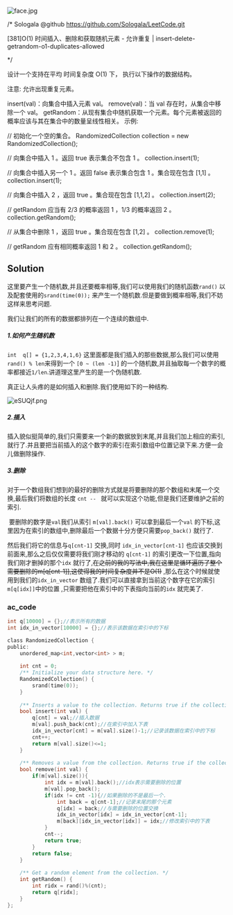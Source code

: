 ![face.jpg](https://pic.leetcode-cn.com/5f44c38cfca16ba4f3886e1c9e298c5ab18a215dc25e965ec357a430e783b3af-face.jpg)

/*
    Sologala   @github    https://github.com/Sologala/LeetCode.git

   [381]O(1) 时间插入、删除和获取随机元素 - 允许重复
     |     insert-delete-getrandom-o1-duplicates-allowed

*/

设计一个支持在平均 时间复杂度 O(1) 下， 执行以下操作的数据结构。

注意: 允许出现重复元素。

insert(val)：向集合中插入元素 val。
remove(val)：当 val 存在时，从集合中移除一个 val。
getRandom：从现有集合中随机获取一个元素。每个元素被返回的概率应该与其在集合中的数量呈线性相关。
示例:

// 初始化一个空的集合。
RandomizedCollection collection = new RandomizedCollection();

// 向集合中插入 1 。返回 true 表示集合不包含 1 。
collection.insert(1);

// 向集合中插入另一个 1 。返回 false 表示集合包含 1 。集合现在包含 [1,1] 。
collection.insert(1);

// 向集合中插入 2 ，返回 true 。集合现在包含 [1,1,2] 。
collection.insert(2);

// getRandom 应当有 2/3 的概率返回 1 ，1/3 的概率返回 2 。
collection.getRandom();

// 从集合中删除 1 ，返回 true 。集合现在包含 [1,2] 。
collection.remove(1);

// getRandom 应有相同概率返回 1 和 2 。
collection.getRandom();



## **Solution** 

这里要产生一个随机数,并且还要概率相等,我们可以使用我们的随机函数`rand()` 以及配套使用的`srand(time(0));`  来产生一个随机数.但是要做到概率相等,我们不妨这样来思考问题.

我们让我们的所有的数据都排列在一个连续的数组中.

##### 1.如何产生随机数

`int  q[] = {1,2,3,4,1,6}` 这里面都是我们插入的那些数据,那么我们可以使用 `rand() % len`来得到一个 `[0 ~ (len -1)`]  的一个随机数,并且抽取每一个数字的概率都接近`1/len`.讲道理这里产生的是一个伪随机数.

真正让人头疼的是如何插入和删除.我们使用如下的一种结构.

![eSUQjf.png](https://s2.ax1x.com/2019/07/20/eSUQjf.png)

##### 2.插入

​	插入貌似挺简单的,我们只需要来一个新的数据放到末尾,并且我们加上相应的索引,就行了.并且要把当前插入的这个数字的索引在索引数组中位置记录下来.方便一会儿做删除操作.

##### 3.删除

​	对于一个数组我们想到的最好的删除方式就是将要删除的那个数组和末尾一个交换,最后我们将数组的长度 `cnt -- ` 就可以实现这个功能,但是我们还要维护之前的索引.

​	要删除的数字是`val`我们从索引 `m[val].back()` 可以拿到最后一个`val` 的下标,这里因为在索引的数组中,删除最后一个数据十分方便只需要`pop_back()` 就行了.

然后我们将它的信息与`q[cnt-1]` 交换,同时 `idx_in_vector[cnt-1]` 也应该交换到前面来,那么之后仅仅需要将我们刚才移动的 `q[cnt-1]` 的索引更改一下位置,指向我们刚才删掉的那个`idx` 就行了,~~在之前的我的写法中,我在这里是循环遍历了整个需要删除的m[q[cnt-1]],这使得我的时间复杂度并不是O(1)~~  ,那么在这个时候就使用到我们的`idx_in_vector` 数组了.我们可以直接拿到当前这个数字在它的索引`m[q[idx]]`中的位置 ,只需要把他在索引中的下表指向当前的`idx` 就完美了.

### **ac_code**
```c
int q[10000] = {};//表示所有的数据
int idx_in_vector[10000] = {};//表示该数据在索引中的下标

class RandomizedCollection {
public:
    unordered_map<int,vector<int> > m;
    
    int cnt = 0;
    /** Initialize your data structure here. */
    RandomizedCollection() {
        srand(time(0));
    }
    
    /** Inserts a value to the collection. Returns true if the collection did not already contain the specified element. */
    bool insert(int val) {
        q[cnt] = val;//插入数据
        m[val].push_back(cnt);//在索引中加入下表
        idx_in_vector[cnt] = m[val].size()-1;//记录该数据在索引中的下标
        cnt++;
        return m[val].size()<=1;
    }
    
    /** Removes a value from the collection. Returns true if the collection contained the specified element. */
    bool remove(int val) {
        if(m[val].size()){
            int idx = m[val].back();//idx表示需要删除的位置
            m[val].pop_back();
            if(idx != cnt -1){//如果删除的不是最后一个.
                int back = q[cnt-1];//记录末尾的那个元素  
                q[idx] = back;//与需要删除的位置交换
                idx_in_vector[idx] = idx_in_vector[cnt-1];
                m[back][idx_in_vector[idx]] = idx;//修改索引中的下表
            }
            cnt--;
            return true;
        }
        return false;
    }
    
    /** Get a random element from the collection. */
    int getRandom() {
        int ridx = rand()%(cnt);
        return q[ridx];
    }
};

```